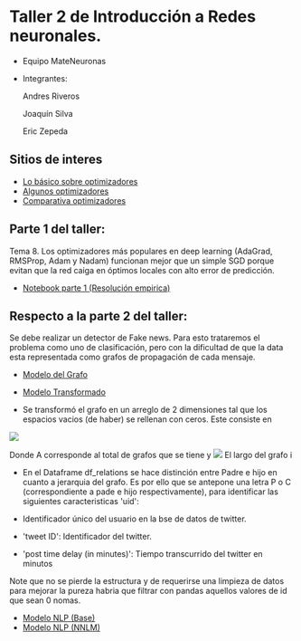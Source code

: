 # Taller 2 de Introducción a Redes neuronales.
- Equipo MateNeuronas
- Integrantes:

  Andres Riveros

  Joaquín Silva

  Eric Zepeda



## Sitios de interes

- [Lo básico sobre optimizadores](https://medium.com/datadriveninvestor/overview-of-different-optimizers-for-neural-networks-e0ed119440c3)
- [Algunos optimizadores](https://medium.com/@sdoshi579/optimizers-for-training-neural-network-59450d71caf6)
- [Comparativa optimizadores](https://heartbeat.fritz.ai/an-empirical-comparison-of-optimizers-for-machine-learning-models-b86f29957050)

## Parte 1 del taller:
Tema 8. Los optimizadores más populares en deep learning (AdaGrad, RMSProp, Adam y Nadam) funcionan mejor que un simple SGD porque evitan que la red caiga en óptimos locales con alto error de predicción.

- [Notebook parte 1 (Resolución empirica)](https://colab.research.google.com/drive/1OiFikxiTOVNsf67OYnEhbfww4IcO79MY?usp=sharing)


## Respecto a la parte 2 del taller:
Se debe realizar un detector de Fake news. Para esto trataremos el problema como uno de clasificación, pero con la dificultad de que la data esta representada como grafos de propagación de cada mensaje.

- [Modelo del Grafo](https://colab.research.google.com/drive/1MMBkT47tnMajMU2YflPXk16_x6mX-Tzk?usp=sharing)
- [Modelo Transformado](https://www.kaggle.com/ericzepeda/taller-2)



- Se transformó el grafo en un arreglo de 2 dimensiones tal que los espacios vacios (de haber) se rellenan con ceros. Este consiste en 

<img src="https://render.githubusercontent.com/render/math?math=(A\cdot \sum_{i=1}^{i=n} B_{i},6)">

Donde A corresponde al total de grafos que se tiene y <img src="https://render.githubusercontent.com/render/math?math=B_{i}"> El largo del grafo i
 
- En el Dataframe df_relations se hace distinción entre Padre e hijo en cuanto a jerarquia del grafo. Es por ello que se antepone una letra P o C (correspondiente a pade e hijo respectivamente), para identificar las siguientes caracteristicas 'uid': 

- Identificador único del usuario en la bse de datos de twitter.
- 'tweet ID': Identificador del twitter.
- 'post time delay (in minutes)': Tiempo transcurrido del twitter en minutos

Note que no se pierde la estructura y de requerirse una limpieza de datos para mejorar la pureza habria que filtrar con pandas aquellos valores de id que sean 0 nomas.

- [Modelo NLP (Base)](https://colab.research.google.com/drive/1xKDPHg7ek-WPPgZfkMXvP3Y_gcH3FKI_?usp=sharing)
- [Modelo NLP (NNLM)](https://colab.research.google.com/drive/1ynhsfazGUgSVk2lbTsGg6qqkPBMy8cxM?usp=sharing)
